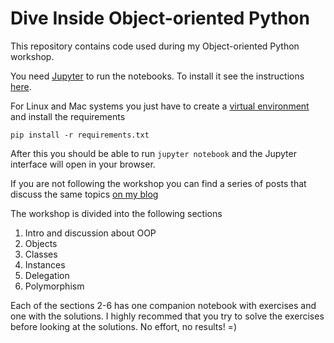 Dive Inside Object-oriented Python
======================

This repository contains code used during my Object-oriented Python workshop.

You need [Jupyter](https://jupyter.org) to run the notebooks. To install it see the instructions [here](https://jupyter.org/install).

For Linux and Mac systems you just have to create a [virtual environment](https://packaging.python.org/guides/installing-using-pip-and-virtual-environments/) and install the requirements

```
pip install -r requirements.txt
```

After this you should be able to run `jupyter notebook` and the Jupyter interface will open in your browser.

If you are not following the workshop you can find a series of posts that discuss the same topics [on my blog](https://www.thedigitalcatonline.com/blog/2014/08/20/python-3-oop-part-1-objects-and-types/)

The workshop is divided into the following sections

1. Intro and discussion about OOP
2. Objects
3. Classes
4. Instances
5. Delegation
6. Polymorphism

Each of the sections 2-6 has one companion notebook with exercises and one with the solutions. I highly recommed that you try to solve the exercises before looking at the solutions. No effort, no results! =)
